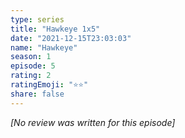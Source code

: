 ```yaml
---
type: series
title: "Hawkeye 1x5"
date: "2021-12-15T23:03:03"
name: "Hawkeye"
season: 1
episode: 5
rating: 2
ratingEmoji: "⭐️⭐️"
share: false
---
```


*[No review was written for this episode]*
